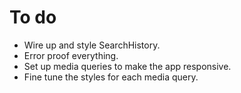 # To do

 - Wire up and style SearchHistory.
 - Error proof everything.
 - Set up media queries to make the app responsive.
 - Fine tune the styles for each media query.
